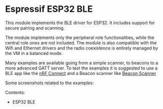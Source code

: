 # Espressif ESP32 BLE

This module implements the BLE driver for ESP32. It includes support for secure pairing and scanning.

The module implements only the peripheral role functionalities, while the central role ones are not included. The module is also compatible with the Wifi and Ethernet drivers and the radio coexistence is entirely managed by the VM in a balanced mode.

Many examples are available going from a simple scanner, to beacons to a more advanced GATT server. To test the examples it is suggested to use a BLE app like the [nRF Connect](https://play.google.com/store/apps/details?id=no.nordicsemi.android.mcp&hl=en) and a Beacon scanner like [Beacon Scanner](https://play.google.com/store/apps/details?id=com.bridou_n.beaconscanner&hl=en_US)

Some screenshots related to the examples:

Contents:


* ESP32 BLE
<!--stackedit_data:
eyJoaXN0b3J5IjpbLTE1MTk3NzU0MDhdfQ==
-->